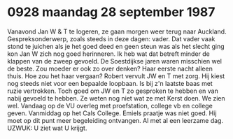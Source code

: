 # 0928 maandag 28 september 1987
Vanavond Jan W & T te logeren, ze gaan morgen weer terug naar Auckland. Gespreksonderwerp, zoals steeds in deze dagen: vader. Dat vader vaak stond te juichen als je het goed deed en geen steun was als het slecht ging kon Jan W zich nog goed herinneren. Ik heb wat dat betreft minder de klappen van de zweep gevoeld. De Soestdijkse jaren waren misschien wel de beste. Zou moeder er ook zo over denken? Haar eerste nacht alleen thuis. Hoe zou het haar vergaan? Robert vervult JW en T met zorg. Hij kiest nog steeds niet voor een bepaalde loopbaan. Is bij z'n laatste baas met ruzie vertrokken. Toch goed om JW en T zo gesproken te hebben en van nabij gevoeld te hebben. Ze weten nog niet wat ze met Kerst doen. We zien wel. Vandaag op de VU overleg met proefstation, college vb en college geven. Vanmiddag op het Cals College. Emiels praatje was niet goed. Hij moet op dit punt meer begeleiding ontvangen. Al met al een leerzame dag. UZWUK: U ziet wat U krijgt. 